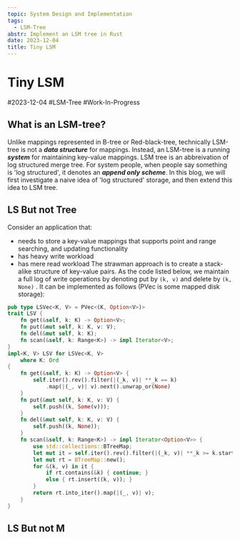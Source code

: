 ```yaml
---
topic: System Design and Implementation
tags:
  - LSM-Tree
abstr: Implement an LSM tree in Rust
date: 2023-12-04
title: Tiny LSM
---
```


# Tiny LSM
#2023-12-04 #LSM-Tree #Work-In-Progress
## What is an LSM-tree?
Unlike mappings represented in B-tree or Red-black-tree, technically LSM-tree is not a ***data structure*** for mappings. 
Instead, an LSM-tree is a running ***system*** for maintaining key-value mappings. 
LSM tree is an abbreivation of log structured merge tree. For system people, when people say something is 'log structured', it denotes an ***append only scheme***. 
In this blog, we will first investigate a naive idea of 'log structured' storage, and then extend this idea to LSM tree.
## LS But not Tree
Consider an application that: 
- needs to store a key-value mappings that supports point and range searching, and updating functionality
- has heavy write workload
- has mere read workload
The strawman approach is to create a stack-alike structure of key-value pairs. 
As the code listed below, we maintain a full log of write operations by denoting put by `(k, v)` and delete by `(k, None)` . 
It can be implemented as follows (PVec is some mapped disk storage): 
```rust
pub type LSVec<K, V> = PVec<(K, Option<V>)>
trait LSV {
    fn get(&self, k: K) -> Option<V>;
    fn put(&mut self, k: K, v: V);
    fn del(&mut self, k: K);
    fn scan(&self, k: Range<K>) -> impl Iterator<V>;
}
impl<K, V> LSV for LSVec<K, V>
    where K: Ord
{
    fn get(&self, k: K) -> Option<V> {
        self.iter().rev().filter(|(_k, v)| **_k == k)
            .map(|(_, v)| v).next().unwrap_or(None)
    }
    fn put(&mut self, k: K, v: V) {
        self.push((k, Some(v)));
    }
    fn del(&mut self, k: K, v: V) {
        self.push((k, None));
    }
    fn scan(&self, k: Range<K>) -> impl Iterator<Option<V>> {
        use std::collections::BTreeMap;
        let mut it = self.iter().rev().filter(|(_k, v)| **_k >= k.start && **_k < k.end);
        let mut rt = BTreeMap::new();
        for &(k, v) in it {
            if rt.contains(&k) { continue; }
            else { rt.insert((k, v)); }
        }
        return rt.into_iter().map(|(_, v)| v);
    }
}
```
## LS But not M

